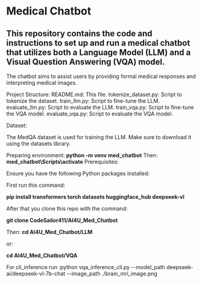 # Medical Chatbot

## This repository contains the code and instructions to set up and run a medical chatbot that utilizes both a Language Model (LLM) and a Visual Question Answering (VQA) model. 

The chatbot aims to assist users by providing formal medical responses and interpreting medical images.

Project Structure:
README.md: This file.
tokenize_dataset.py: Script to tokenize the dataset.
train_llm.py: Script to fine-tune the LLM.
evaluate_llm.py: Script to evaluate the LLM.
train_vqa.py: Script to fine-tune the VQA model.
evaluate_vqa.py: Script to evaluate the VQA model.


Dataset:

The MedQA  dataset is used for training the LLM. Make sure to download it using the datasets library.

Preparing environment:
**python -m venv med_chatbot**
Then:
**med_chatbot\Scripts\activate**
Prerequisites:

Ensure you have the following Python packages installed:


First run this command:

**pip install transformers torch datasets huggingface_hub deepseek-vl**

After that you clone this repo with the command:

**git clone CodeSailor411/AI4U_Med_Chatbot**

Then:
**cd AI4U_Med_Chatbot/LLM**

or:

**cd AI4U_Med_Chatbot/VQA**


For cli_inference run :python vqa_inference_cli.py --model_path deepseek-ai/deepseek-vl-7b-chat --image_path ./brain_mri_image.png


